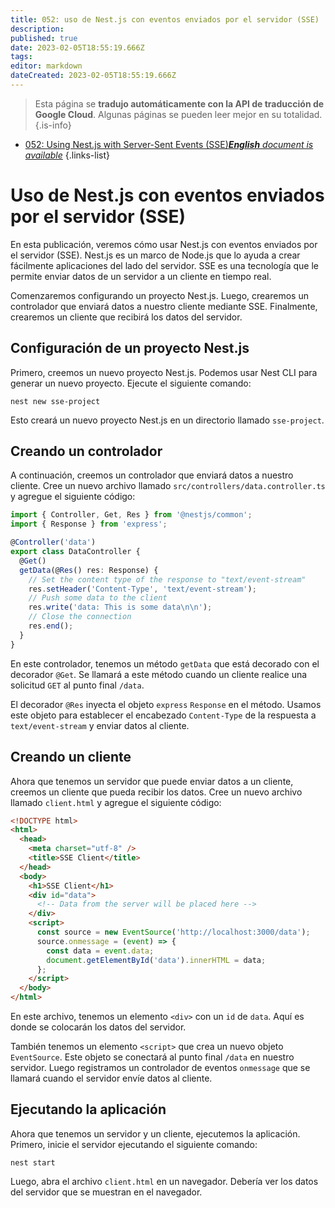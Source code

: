 ```yaml
---
title: 052: uso de Nest.js con eventos enviados por el servidor (SSE)
description: 
published: true
date: 2023-02-05T18:55:19.666Z
tags: 
editor: markdown
dateCreated: 2023-02-05T18:55:19.666Z
---
```


> Esta página se **tradujo automáticamente con la API de traducción de Google Cloud**.
Algunas páginas se pueden leer mejor en su totalidad.{.is-info}



- [052: Using Nest.js with Server-Sent Events (SSE)***English** document is available*](/en/Knowledge-base/Nest-js/Learning/052-using-nest-js-with-server-sent-events-sse)
{.links-list}


# Uso de Nest.js con eventos enviados por el servidor (SSE)

En esta publicación, veremos cómo usar Nest.js con eventos enviados por el servidor (SSE). Nest.js es un marco de Node.js que lo ayuda a crear fácilmente aplicaciones del lado del servidor. SSE es una tecnología que le permite enviar datos de un servidor a un cliente en tiempo real.

Comenzaremos configurando un proyecto Nest.js. Luego, crearemos un controlador que enviará datos a nuestro cliente mediante SSE. Finalmente, crearemos un cliente que recibirá los datos del servidor.

## Configuración de un proyecto Nest.js

Primero, creemos un nuevo proyecto Nest.js. Podemos usar Nest CLI para generar un nuevo proyecto. Ejecute el siguiente comando:

```
nest new sse-project
```

Esto creará un nuevo proyecto Nest.js en un directorio llamado `sse-project`.

## Creando un controlador

A continuación, creemos un controlador que enviará datos a nuestro cliente. Cree un nuevo archivo llamado `src/controllers/data.controller.ts` y agregue el siguiente código:

```typescript
import { Controller, Get, Res } from '@nestjs/common';
import { Response } from 'express';

@Controller('data')
export class DataController {
  @Get()
  getData(@Res() res: Response) {
    // Set the content type of the response to "text/event-stream"
    res.setHeader('Content-Type', 'text/event-stream');
    // Push some data to the client
    res.write('data: This is some data\n\n');
    // Close the connection
    res.end();
  }
}
```

En este controlador, tenemos un método `getData` que está decorado con el decorador `@Get`. Se llamará a este método cuando un cliente realice una solicitud `GET` al punto final `/data`.

El decorador `@Res` inyecta el objeto `express` `Response` en el método. Usamos este objeto para establecer el encabezado `Content-Type` de la respuesta a `text/event-stream` y enviar datos al cliente.

## Creando un cliente

Ahora que tenemos un servidor que puede enviar datos a un cliente, creemos un cliente que pueda recibir los datos. Cree un nuevo archivo llamado `client.html` y agregue el siguiente código:

```html
<!DOCTYPE html>
<html>
  <head>
    <meta charset="utf-8" />
    <title>SSE Client</title>
  </head>
  <body>
    <h1>SSE Client</h1>
    <div id="data">
      <!-- Data from the server will be placed here -->
    </div>
    <script>
      const source = new EventSource('http://localhost:3000/data');
      source.onmessage = (event) => {
        const data = event.data;
        document.getElementById('data').innerHTML = data;
      };
    </script>
  </body>
</html>
```

En este archivo, tenemos un elemento `<div>` con un `id` de `data`. Aquí es donde se colocarán los datos del servidor.

También tenemos un elemento `<script>` que crea un nuevo objeto `EventSource`. Este objeto se conectará al punto final `/data` en nuestro servidor. Luego registramos un controlador de eventos `onmessage` que se llamará cuando el servidor envíe datos al cliente.

## Ejecutando la aplicación

Ahora que tenemos un servidor y un cliente, ejecutemos la aplicación. Primero, inicie el servidor ejecutando el siguiente comando:

```
nest start
```

Luego, abra el archivo `client.html` en un navegador. Debería ver los datos del servidor que se muestran en el navegador.